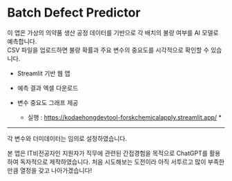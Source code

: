 # Batch Defect Predictor

이 앱은 가상의 의약품 생산 공정 데이터를 기반으로 각 배치의 불량 여부를 AI 모델로 예측합니다.  
CSV 파일을 업로드하면 불량 확률과 주요 변수의 중요도를 시각적으로 확인할 수 있습니다.

- Streamlit 기반 웹 앱
- 예측 결과 엑셀 다운로드
- 변수 중요도 그래프 제공

  * 실행 : https://kodaehongdevtool-forskchemicalapply.streamlit.app/ *

-------------------------------------------------------------------------------------------

각 변수와 더미데이터는 임의로 설정하였습니다.

본 앱은 IT비전공자인 지원자가 직무에 관련된 간접경험을 목적으로 ChatGPT를 활용하여 독자적으로 제작하였습니다.
처음 시도해보는 도전이라 아직 서투르고 많이 부족한 만큼 열정을 갖고 나아가겠습니다!
